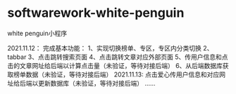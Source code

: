 # softwarework-white-penguin
white penguin小程序

2021.11.12：
完成基本功能：
1、实现切换榜单、专区，专区内分类切换
2、tabbar
3、点击跳转搜索页面
4、点击跳转文章对应外部页面
5、传用户信息和点击的文章网址给后端以计算点击量（未验证，等待对接后端）
6、从后端数据库获取榜单数据（未验证，等待对接后端）
2021.11.13:
点击爱心传用户信息和对应网址给后端以更新数据库（未验证，等待对接后端）
......